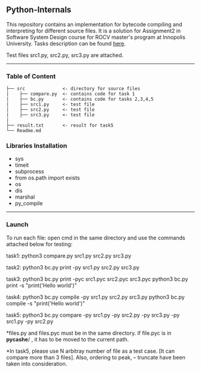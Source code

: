 ## Python-Internals
This repository contains an implementation for bytecode compiling and interpreting for different source files. It is a solution for Assignment2 in Software System Design course for ROCV master's program at Innopolis University. Tasks description can be found [here](https://hackmd.io/@gFZmdMTOQxGFHEFqqU8pMQ/BJMsNk3Au/).

Test files src1.py, src2.py, src3.py are attached.

---
### Table of Content 
```
├── src              <- directory for source files 
|    ├── compare.py  <- contains code for task 1
|    ├── bc.py       <- contains code for tasks 2,3,4,5
|    ├── src1.py     <- test file
|    ├── src2.py     <- test file
|    ├── src3.py     <- test file
|
├── result.txt       <- result for task5
└── Readme.md
```

### Libraries Installation
- sys
- timeit
- subprocess
- from os.path import exists
- os
- dis
- marshal
- py_compile

---

### Launch
To run each file:
open cmd in the same directory and use the commands attached below for testing:

task1: 
python3 compare.py src1.py src2.py src3.py

task2:
python3 bc.py print -py src1.py src2.py src3.py

task3:
python3 bc.py print -pyc src1.pyc src2.pyc src3.pyc
python3 bc.py print -s "print('Hello world')"

task4:
python3 bc.py compile -py src1.py src2.py src3.py
python3 bc.py compile -s "print('Hello world')"

task5:
python3 bc.py compare -py src1.py -py src2.py -py src3.py -py src1.py -py src2.py

*files.py and files.pyc must be in the same directory. if file.pyc is in __pycashe__/ , it has to be moved to the current path.

*In task5, please use N arbitray number of file as a test case. [It can compare more than 3 files].
Also, ordering to peak, – truncate have been taken into consideration.
